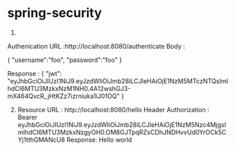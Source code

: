 # spring-security

1. 
Authenication URL :http://localhost:8080/authenticate
Body :

{
  "username":"foo",
  "password":"foo"
}

Response : 
{
"jwt": "eyJhbGciOiJIUzI1NiJ9.eyJzdWIiOiJmb28iLCJleHAiOjE1NzM5MTczNTQsImlhdCI6MTU3MzkxNzM1NH0.4A12wshGJ3-mX464QvcR_jHtKZz7izrniuka1iJ01OQ"
}

2. Resource URL : http://localhost:8080/hello
Header 
  Authorization : 
    Bearer  eyJhbGciOiJIUzI1NiJ9.eyJzdWIiOiJmb28iLCJleHAiOjE1NzM5Nzc4MjgsImlhdCI6MTU3MzkxNzgyOH0.OM8GJTpqRZsCDhJNDHvvUd0YrOCk5CYj1tthGMANcU8
 Response: Hello world
